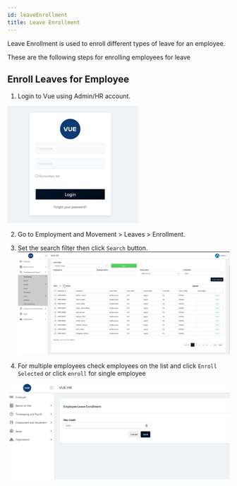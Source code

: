 ```yaml
---
id: leaveEnrollment
title: Leave Enrollment
---
```

Leave Enrollment is used to enroll different types of leave for an employee.

These are the following steps for enrolling employees for leave

## Enroll Leaves for Employee

1. Login to Vue using  Admin/HR account.
 
 ![alt-text](assets/23.png)

2. Go to Employment and Movement > Leaves > Enrollment.
3. Set the search filter then click `Search` button.
![alt-text](assets/leave/8.png)   

4. For multiple employees check employees on the list and click `Enroll Selected` or click `enroll` for single employee

![alt-text](assets/leave/9.png)   

